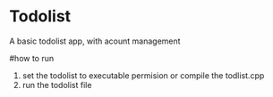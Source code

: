 # Todolist
A basic todolist app, with acount management

#how to run
1. set the todolist to executable permision or compile the todlist.cpp
2. run the todolist file
